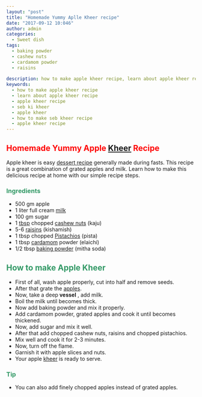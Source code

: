 ```yaml
---
layout: "post"
title: "Homemade Yummy Aplle Kheer recipe"
date: "2017-09-12 10:046"
author: admin
categories:
  - Sweet dish
tags:
  - baking powder
  - cashew nuts
  - cardamom powder
  - raisins
  
description: how to make apple kheer recipe, learn about apple kheer recipe, apple kheer recipe, seb ki kheer, apple kheer, how to make seb kheer recipe, apple kheer.
keywords:
  - how to make apple kheer recipe
  - learn about apple kheer recipe
  - apple kheer recipe
  - seb ki kheer
  - apple kheer
  - how to make seb kheer recipe
  - apple kheer recipe
---  
```

  
  <h2><span style="color: #ff0000;"><strong>Homemade Yummy Apple <a class="zem_slink" title="Kheer" href="http://en.wikipedia.org/wiki/Kheer" target="_blank" rel="wikipedia noopener">Kheer</a> Recipe</strong></span></h2>
Apple kheer is easy <a class="zem_slink" title="Dessert" href="http://en.wikipedia.org/wiki/Dessert" target="_blank" rel="wikipedia noopener">dessert recipe</a> generally made during fasts. This recipe is a great combination of grated apples and milk. Learn how to make this delicious recipe at home with our simple recipe steps.
<h3><span style="color: #339966;"><strong>Ingredients</strong></span></h3>
<ul>
 	<li>500 gm apple</li>
 	<li>1 liter full cream <a class="zem_slink" title="Milk" href="http://en.wikipedia.org/wiki/Milk" target="_blank" rel="wikipedia noopener">milk</a></li>
 	<li>100 gm sugar</li>
 	<li>1 <a class="zem_slink" title="Tablespoon" href="http://en.wikipedia.org/wiki/Tablespoon" target="_blank" rel="wikipedia noopener">tbsp</a> chopped <a class="zem_slink" title="Cashew" href="http://en.wikipedia.org/wiki/Cashew" target="_blank" rel="wikipedia noopener">cashew nuts</a> (kaju)</li>
 	<li>5-6 <a class="zem_slink" title="Raisin" href="http://en.wikipedia.org/wiki/Raisin" target="_blank" rel="wikipedia noopener">raisins</a> (kishamish)</li>
 	<li>1 tbsp chopped <a class="zem_slink" title="Pistachio" href="http://en.wikipedia.org/wiki/Pistachio" target="_blank" rel="wikipedia noopener">Pistachios</a> (pista)</li>
 	<li>1 tbsp <a class="zem_slink" title="Cardamom" href="http://en.wikipedia.org/wiki/Cardamom" target="_blank" rel="wikipedia noopener">cardamom</a> powder (elaichi)</li>
 	<li>1/2 tbsp <a class="zem_slink" title="Baking powder" href="http://en.wikipedia.org/wiki/Baking_powder" target="_blank" rel="wikipedia noopener">baking powder</a> (mitha soda)</li>
</ul>
<h2><span style="color: #339966;"><strong>How to make Apple Kheer</strong></span></h2>
<script async src="//pagead2.googlesyndication.com/pagead/js/adsbygoogle.js"></script>
<!-- post -->
<ins class="adsbygoogle" style="display: block;" data-ad-client="ca-pub-8391089480493038" data-ad-slot="4079886109" data-ad-format="auto"></ins>
<script>
(adsbygoogle = window.adsbygoogle || []).push({});
</script>
<ul>
 	<li>First of all, wash apple properly, cut into half and remove seeds.</li>
 	<li>After that grate the <a class="zem_slink" title="Apple" href="http://en.wikipedia.org/wiki/Apple" target="_blank" rel="wikipedia noopener">apples</a>.</li>
 	<li>Now, take a deep<strong> vessel</strong> , add milk.</li>
 	<li>Boil the milk until becomes thick.</li>
 	<li>Now add baking powder and mix it properly.</li>
 	<li>Add cardamom powder, grated apples and cook it until becomes thickened.</li>
 	<li>Now, add sugar and mix it well.</li>
 	<li>After that add chopped cashew nuts, raisins and chopped pistachios.</li>
 	<li>Mix well and cook it for 2-3 minutes.</li>
 	<li>Now, turn off the flame.</li>
 	<li>Garnish it with apple slices and nuts.</li>
 	<li>Your apple <a href="https://cookingteach.com/homemade-easy-rice-kheer-recipe/">kheer</a> is ready to serve.</li>
</ul>
<h3><span style="color: #339966;"><strong>Tip</strong></span></h3>
<ul>
 	<li>You can also add finely chopped apples instead of grated apples.</li>
</ul>
&nbsp;

&nbsp;